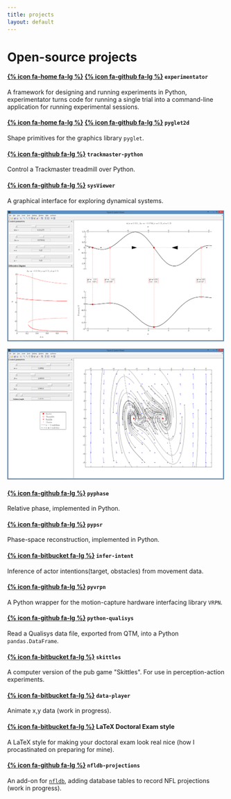```yaml
---
title: projects
layout: default
---
```


# Open-source projects

#### [{% icon fa-home fa-lg %}](http://experimentator.readthedocs.org/en/latest/) [{% icon fa-github fa-lg %}](https://github.com/hsharrison/experimentator) `experimentator`
A framework for designing and running experiments in Python,
experimentator turns code for running a single trial into a command-line application for running experimental sessions.

#### [{% icon fa-home fa-lg %}](http://pyglet2d.readthedocs.org) [{% icon fa-github fa-lg %}](https://github.com/hsharrison/pyglet2d) `pyglet2d`
Shape primitives for the graphics library `pyglet`.

#### [{% icon fa-github fa-lg %}](https://github.com/hsharrison/trackmaster-python) `trackmaster-python`
Control a Trackmaster treadmill over Python.

#### [{% icon fa-github fa-lg %}](https://github.com/hsharrison/sysViewer) `sysViewer`
A graphical interface for exploring dynamical systems.

<a href="/images/sysViewer1.png"><img src="/images/sysViewer1.png" alt="sysViewer1" style="width: 500px;"/></a>

<a href="/images/sysViewer2.png"><img src="/images/sysViewer2.png" alt="sysViewer1" style="width: 500px;"/></a>

#### [{% icon fa-github fa-lg %}](https://github.com/hsharrison/pyphase) `pyphase`
Relative phase, implemented in Python.

#### [{% icon fa-github fa-lg %}](https://github.com/hsharrison/pypsr) `pypsr`
Phase-space reconstruction, implemented in Python.

#### [{% icon fa-bitbucket fa-lg %}](https://bitbucket.org/hharrison/infer-intent) `infer-intent`
Inference of actor intentions(target, obstacles) from movement data.

#### [{% icon fa-github fa-lg %}](https://github.com/hsharrison/pyvrpn) `pyvrpn`
A Python wrapper for the motion-capture hardware interfacing library `VRPN`.

#### [{% icon fa-github fa-lg %}](https://github.com/hsharrison/python-qualisys) `python-qualisys`
Read a Qualisys data file, exported from QTM, into a Python `pandas.DataFrame`.

#### [{% icon fa-bitbucket fa-lg %}](https://bitbucket.org/hharrison/skittles) `skittles`
A computer version of the pub game "Skittles".
For use in perception-action experiments.

#### [{% icon fa-bitbucket fa-lg %}](https://bitbucket.org/hharrison/data-player) `data-player`
Animate x,y data (work in progress).


#### [{% icon fa-bitbucket fa-lg %}](https://bitbucket.org/hharrison/latex-doctoral-exam-style) LaTeX Doctoral Exam style
A LaTeX style for making your doctoral exam look real nice
(how I procastinated on preparing for mine).

#### [{% icon fa-github fa-lg %}](https://github.com/hsharrison/nfldb-projections) `nfldb-projections` 
An add-on for [`nfldb`](https://github.com/BurntSushi/nfldb), adding database tables to record NFL projections
(work in progress).
